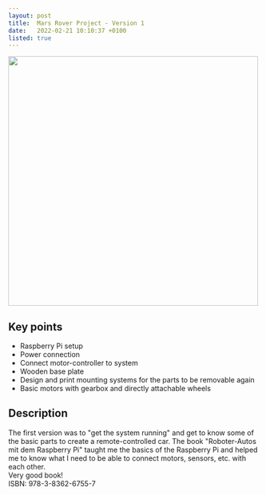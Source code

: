 ```yaml
---
layout: post
title:  Mars Rover Project - Version 1
date:   2022-02-21 10:10:37 +0100
listed: true
---
```

<img src="{{ '/assets/mars_rover_project/version_1.jpeg' | relative_url }}" height="500" >

## Key points
-   Raspberry Pi setup
-   Power connection
-   Connect motor-controller to system
-   Wooden base plate 
-   Design and print mounting systems for the parts to be removable again
-   Basic motors with gearbox and directly attachable wheels

## Description
The first version was to "get the system running" and get to know some of the basic parts to create a remote-controlled car.
The book "Roboter-Autos mit dem Raspberry Pi" taught me the basics of the Raspberry Pi and helped me to know what I need to be able to connect motors, sensors, etc. with each other.  
Very good book!  
ISBN: 978-3-8362-6755-7
